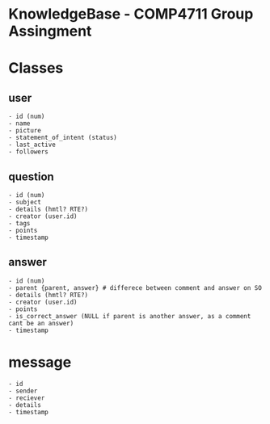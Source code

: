 # KnowledgeBase - COMP4711 Group Assingment

# Classes

## user

    - id (num)
    - name
    - picture
    - statement_of_intent (status)
    - last_active
    - followers

## question

    - id (num)
    - subject
    - details (hmtl? RTE?)
    - creator (user.id)
    - tags
    - points
    - timestamp

## answer

    - id (num)
    - parent {parent, answer} # differece between comment and answer on SO
    - details (hmtl? RTE?)
    - creator (user.id)
    - points
    - is_correct_answer (NULL if parent is another answer, as a comment cant be an answer)
    - timestamp

# message

    - id
    - sender
    - reciever
    - details
    - timestamp
